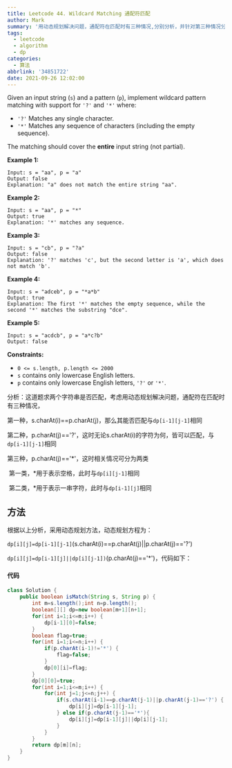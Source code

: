 ```yaml
---
title: Leetcode 44. Wildcard Matching 通配符匹配
author: Mark
summary: '用动态规划解决问题，通配符在匹配时有三种情况,分别分析，并针对第三种情况分为两类，合并第一、二种情况，构建动态规划方程即可解决问题'
tags:
  - leetcode
  - algorithm
  - dp
categories:
  - 算法
abbrlink: '34851722'
date: 2021-09-26 12:02:00
---
```


Given an input string (`s`) and a pattern (`p`), implement wildcard pattern matching with support for `'?'` and `'*'` where:

- `'?'` Matches any single character.
- `'*'` Matches any sequence of characters (including the empty sequence).

The matching should cover the **entire** input string (not partial).

 

**Example 1:**

```
Input: s = "aa", p = "a"
Output: false
Explanation: "a" does not match the entire string "aa".
```

**Example 2:**

```
Input: s = "aa", p = "*"
Output: true
Explanation: '*' matches any sequence.
```

**Example 3:**

```
Input: s = "cb", p = "?a"
Output: false
Explanation: '?' matches 'c', but the second letter is 'a', which does not match 'b'.
```

**Example 4:**

```
Input: s = "adceb", p = "*a*b"
Output: true
Explanation: The first '*' matches the empty sequence, while the second '*' matches the substring "dce".
```

**Example 5:**

```
Input: s = "acdcb", p = "a*c?b"
Output: false
```

 

**Constraints:**

- `0 <= s.length, p.length <= 2000`
- `s` contains only lowercase English letters.
- `p` contains only lowercase English letters, `'?'` or `'*'`.

分析：这道题求两个字符串是否匹配，考虑用动态规划解决问题，通配符在匹配时有三种情况，

第一种，s.charAt(i)==p.charAt(j)，那么其能否匹配与`dp[i-1][j-1]`相同

第二种，p.charAt(j)=='?'，这时无论s.charAt(i)的字符为何，皆可以匹配，与`dp[i-1][j-1]`相同

第三种，p.charAt(j)=='*'，这时相关情况可分为两类

​			第一类，*用于表示空格，此时与`dp[i][j-1]`相同

​			第二类，*用于表示一串字符，此时与`dp[i-1][j]`相同

## 方法

根据以上分析，采用动态规划方法，动态规划方程为：

`dp[i][j]=dp[i-1][j-1]`(s.charAt(i)==p.charAt(j)||p.charAt(j)=='?')

`dp[i][j]=dp[i-1][j]||dp[i][j-1])`(p.charAt(j)=='*')，代码如下：

#### 代码

```java
class Solution {
    public boolean isMatch(String s, String p) {
        int m=s.length();int n=p.length();
        boolean[][] dp=new boolean[m+1][n+1];
        for(int i=1;i<=m;i++) {
            dp[i-1][0]=false;
        }
        boolean flag=true;
        for(int i=1;i<=n;i++) {
            if(p.charAt(i-1)!='*') {
                flag=false;
            }
            dp[0][i]=flag;
        }
        dp[0][0]=true;
        for(int i=1;i<=m;i++) {
            for(int j=1;j<=n;j++) {
                if(s.charAt(i-1)==p.charAt(j-1)||p.charAt(j-1)=='?') {
                    dp[i][j]=dp[i-1][j-1];
                } else if(p.charAt(j-1)=='*'){
                    dp[i][j]=dp[i-1][j]||dp[i][j-1];
                }
            }
        }
        return dp[m][n];
    }
}
```

